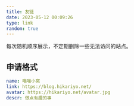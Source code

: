 ```yaml
---
title: 友链
date: 2023-05-12 00:09:26
type: link
random: true
---
```


每次随机顺序展示，不定期删除一些无法访问的站点。


## 申请格式

```yaml
name: 喵喵小窝
link: https://blog.hikariyo.net/
avatar: https://hikariyo.net/avatar.jpg
descr: 做点有趣的事
```
